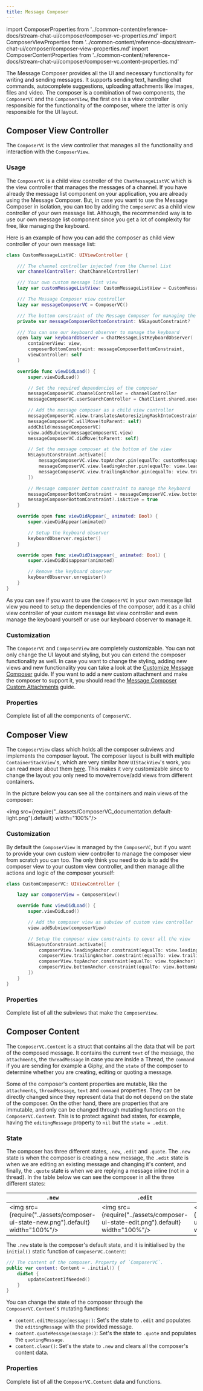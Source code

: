 ```yaml
---
title: Message Composer
---
```


import ComposerProperties from '../common-content/reference-docs/stream-chat-ui/composer/composer-vc-properties.md'
import ComposerViewProperties from '../common-content/reference-docs/stream-chat-ui/composer/composer-view-properties.md'
import ComposerContentProperties from '../common-content/reference-docs/stream-chat-ui/composer/composer-vc.content-properties.md'

The Message Composer provides all the UI and necessary functionality for writing and sending messages. It supports sending text, handling chat commands, autocomplete suggestions, uploading attachments like images, files and video. The composer is a combination of two components, the `ComposerVC` and the `ComposerView`, the first one is a view controller responsible for the functionality of the composer, where the latter is only responsible for the UI layout.

## Composer View Controller

The `ComposerVC` is the view controller that manages all the functionality and interaction with the `ComposerView`.

### Usage

The `ComposerVC` is a child view controller of the `ChatMessageListVC` which is the view controller that manages the messages of a channel. If you have already the message list component on your application, you are already using the Message Composer. But, in case you want to use the Message Composer in isolation, you can too by adding the `ComposerVC` as a child view controller of your own message list. Although, the recommended way is to use our own message list component since you get a lot of complexity for free, like managing the keyboard.

Here is an example of how you can add the composer as child view controller of your own message list:
```swift
class CustomMessageListVC: UIViewController {

    /// The channel controller injected from the Channel List
    var channelController: ChatChannelController!

    /// Your own custom message list view
    lazy var customMessageListView: CustomMessageListView = CustomMessageListView()

    /// The Message Composer view controller
    lazy var messageComposerVC = ComposerVC()

    /// The bottom constraint of the Message Composer for managing the keyboard
    private var messageComposerBottomConstraint: NSLayoutConstraint?

    /// You can use our keyboard observer to manage the keyboard
    open lazy var keyboardObserver = ChatMessageListKeyboardObserver(
        containerView: view,
        composerBottomConstraint: messageComposerBottomConstraint,
        viewController: self
    )

    override func viewDidLoad() {
        super.viewDidLoad()

        // Set the required dependencies of the composer
        messageComposerVC.channelController = channelController
        messageComposerVC.userSearchController = ChatClient.shared.userSearchController()

        // Add the message composer as a child view controller
        messageComposerVC.view.translatesAutoresizingMaskIntoConstraints = false
        messageComposerVC.willMove(toParent: self)
        addChild(messageComposerVC)
        view.addSubview(messageComposerVC.view)
        messageComposerVC.didMove(toParent: self)

        // Set the message composer at the bottom of the view
        NSLayoutConstraint.activate([
            messageComposerVC.view.topAnchor.pin(equalTo: customMessageListView.bottomAnchor),
            messageComposerVC.view.leadingAnchor.pin(equalTo: view.leadingAnchor),
            messageComposerVC.view.trailingAnchor.pin(equalTo: view.trailingAnchor)
        ])

        // Message composer bottom constraint to manage the keyboard
        messageComposerBottomConstraint = messageComposerVC.view.bottomAnchor.pin(equalTo: view.bottomAnchor)
        messageComposerBottomConstraint?.isActive = true
    }

    override open func viewDidAppear(_ animated: Bool) {
        super.viewDidAppear(animated)

        // Setup the keyboard observer
        keyboardObserver.register()
    }

    override open func viewDidDisappear(_ animated: Bool) {
        super.viewDidDisappear(animated)

        // Remove the keyboard observer
        keyboardObserver.unregister()
    }
}
```
As you can see if you want to use the `ComposerVC` in your own message list view you need to setup the dependencies of the composer, add it as a child view controller of your custom message list view controller and even manage the keyboard yourself or use our keyboard observer to manage it.

### Customization

The `ComposerVC` and `ComposerView` are completely customizable. You can not only change the UI layout and styling, but you can extend the composer functionality as well. In case you want to change the styling, adding new views and new functionality you can take a look at the [Customize Message Composer](../guides/customize-message-composer) guide. If you want to add a new custom attachment and make the composer to support it, you should read the [Message Composer Custom Attachments](../guides/working-with-custom-attachments) guide. 

### Properties

Complete list of all the components of `ComposerVC`.

<ComposerProperties/>

## Composer View
The `ComposerView` class which holds all the composer subviews and implements the composer layout. The composer layout is built with multiple `ContainerStackView`'s, which are very similar how  `UIStackView`'s work, you can read more about them [here](../customization/custom-components#setuplayout). This makes it very customizable since to change the layout you only need to move/remove/add views from different containers.

In the picture below you can see all the containers and main views of the composer:

<img src={require("../assets/ComposerVC_documentation.default-light.png").default} width="100%"/>

### Customization

By default the `ComposerView` is managed by the `ComposerVC`, but if you want to provide your own custom view controller to manage the composer view from scratch you can too. The only think you need to do is to add the composer view to your custom view controller, and then manage all the actions and logic of the composer yourself:

```swift
class CustomComposerVC: UIViewController {

    lazy var composerView = ComposerView()

    override func viewDidLoad() {
        super.viewDidLoad()

        // Add the composer view as subview of custom view controller
        view.addSubview(composerView)

        // Setup the composer view constraints to cover all the view
        NSLayoutConstraint.activate([
            composerView.leadingAnchor.constraint(equalTo: view.leadingAnchor),
            composerView.trailingAnchor.constraint(equalTo: view.trailingAnchor),
            composerView.topAnchor.constraint(equalTo: view.topAnchor),
            composerView.bottomAnchor.constraint(equalTo: view.bottomAnchor)
        ])
    }
}
```

### Properties 

Complete list of all the subviews that make the `ComposerView`.

<ComposerViewProperties/>

## Composer Content

The `ComposerVC.Content` is a struct that contains all the data that will be part of the composed message. It contains the current `text` of the message, the `attachments`, the `threadMessage` in case you are inside a Thread, the `command` if you are sending for example a Giphy, and the `state` of the composer to determine whether you are creating, editing or quoting a message.

Some of the composer's content properties are mutable, like the `attachments`, `threadMessage`, `text` and `command` properties. They can be directly changed since they represent data that do not depend on the state of the composer. On the other hand, there are properties that are immutable, and only can be changed through mutating functions on the `ComposerVC.Content`. This is to protect against bad states, for example, having the `editingMessage` property to `nil` but the `state = .edit`.

### State
The composer has three different states, `.new`, `.edit` and `.quote`. The `.new` state is when the composer is creating a new message, the `.edit` state is when we are editing an existing message and changing it's content, and finally, the `.quote` state is when we are replying a message inline (not in a thread). In the table below we can see the composer in all the three different states:

| `.new`  | `.edit` | `.quote` |
| ------------- | ------------- | ------------- |
| <img src={require("../assets/composer-ui-state-new.png").default} width="100%"/> | <img src={require("../assets/composer-ui-state-edit.png").default} width="100%"/> | <img src={require("../assets/composer-ui-state-quote.png").default} width="100%"/> |

The `.new` state is the composer's default state, and it is initialised by the `initial()` static function of `ComposerVC.Content`:
```swift
/// The content of the composer. Property of `ComposerVC`.
public var content: Content = .initial() {
    didSet {
        updateContentIfNeeded()
    }
}
```

 You can change the state of the composer through the `ComposerVC.Content`'s mutating functions:
- `content.editMessage(message:)`: Set's the state to `.edit` and populates the `editingMessage` with the provided message.
- `content.quoteMessage(message:)`: Set's the state to `.quote` and populates the `quotingMessage`.
- `content.clear()`: Set's the state to `.new` and clears all the composer's content data.

### Properties

Complete list of all the `ComposerVC.Content` data and functions.

<ComposerContentProperties/>